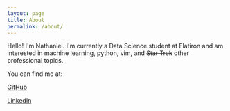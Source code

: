```yaml
---
layout: page
title: About
permalink: /about/
---
```


Hello! I'm Nathaniel. I'm currently a Data Science student at Flatiron and am interested in machine learning, python, vim, and ~~Star Trek~~ other professional topics.

You can find me at:

[GitHub](https://github.com/UpGoerFive)

[LinkedIn](https://www.linkedin.com/in/nathaniel-martin-73b037227)
